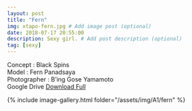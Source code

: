 ```yaml
---
layout: post
title: "Fern"
img: xtapo-fern.jpg # Add image post (optional)
date: 2018-07-17 20:55:00
description: Sexy girl. # Add post description (optional)
tag: [sexy]
---
```

Concept : Black Spins  
Model : Fern Panadsaya  
Photographer : B’ing Gose Yamamoto  
Google Drive [Download Full](http://gestyy.com/e0GrVo)  

{% include image-gallery.html folder="/assets/img/A1/fern" %}
